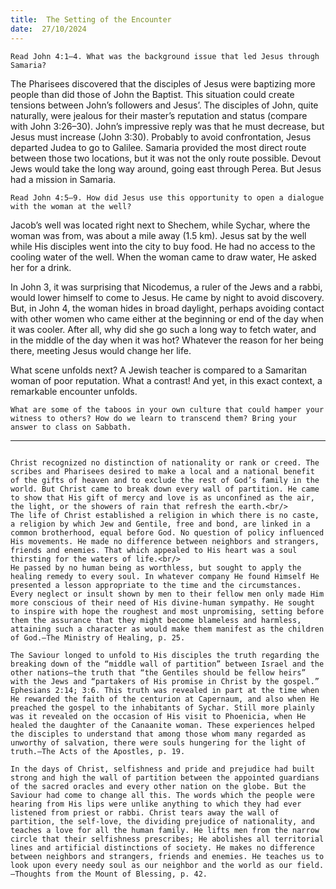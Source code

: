 ```yaml
---
title:  The Setting of the Encounter
date:  27/10/2024
---
```


`Read John 4:1–4. What was the background issue that led Jesus through Samaria?`

The Pharisees discovered that the disciples of Jesus were baptizing more people than did those of John the Baptist. This situation could create tensions between John’s followers and Jesus’. The disciples of John, quite naturally, were jealous for their master’s reputation and status (compare with John 3:26–30). John’s impressive reply was that he must decrease, but Jesus must increase (John 3:30). Probably to avoid confrontation, Jesus departed Judea to go to Galilee. Samaria provided the most direct route between those two locations, but it was not the only route possible. Devout Jews would take the long way around, going east through Perea. But Jesus had a mission in Samaria.

`Read John 4:5–9. How did Jesus use this opportunity to open a dialogue with the woman at the well?`

Jacob’s well was located right next to Shechem, while Sychar, where the woman was from, was about a mile away (1.5 km). Jesus sat by the well while His disciples went into the city to buy food. He had no access to the cooling water of the well. When the woman came to draw water, He asked her for a drink.

In John 3, it was surprising that Nicodemus, a ruler of the Jews and a rabbi, would lower himself to come to Jesus. He came by night to avoid discovery. But, in John 4, the woman hides in broad daylight, perhaps avoiding contact with other women who came either at the beginning or end of the day when it was cooler. After all, why did she go such a long way to fetch water, and in the middle of the day when it was hot? Whatever the reason for her being there, meeting Jesus would change her life.

What scene unfolds next? A Jewish teacher is compared to a Samaritan woman of poor reputation. What a contrast! And yet, in this exact context, a remarkable encounter unfolds.

`What are some of the taboos in your own culture that could hamper your witness to others? How do we learn to transcend them? Bring your answer to class on Sabbath.`

---

```=Additional Reading: Selected Quotes from Ellen G. White

Christ recognized no distinction of nationality or rank or creed. The scribes and Pharisees desired to make a local and a national benefit of the gifts of heaven and to exclude the rest of God’s family in the world. But Christ came to break down every wall of partition. He came to show that His gift of mercy and love is as unconfined as the air, the light, or the showers of rain that refresh the earth.<br/>
The life of Christ established a religion in which there is no caste, a religion by which Jew and Gentile, free and bond, are linked in a common brotherhood, equal before God. No question of policy influenced His movements. He made no difference between neighbors and strangers, friends and enemies. That which appealed to His heart was a soul thirsting for the waters of life.<br/>
He passed by no human being as worthless, but sought to apply the healing remedy to every soul. In whatever company He found Himself He presented a lesson appropriate to the time and the circumstances. Every neglect or insult shown by men to their fellow men only made Him more conscious of their need of His divine-human sympathy. He sought to inspire with hope the roughest and most unpromising, setting before them the assurance that they might become blameless and harmless, attaining such a character as would make them manifest as the children of God.—The Ministry of Healing, p. 25.

The Saviour longed to unfold to His disciples the truth regarding the breaking down of the “middle wall of partition” between Israel and the other nations—the truth that “the Gentiles should be fellow heirs” with the Jews and “partakers of His promise in Christ by the gospel.” Ephesians 2:14; 3:6. This truth was revealed in part at the time when He rewarded the faith of the centurion at Capernaum, and also when He preached the gospel to the inhabitants of Sychar. Still more plainly was it revealed on the occasion of His visit to Phoenicia, when He healed the daughter of the Canaanite woman. These expe­riences helped the disciples to understand that among those whom many regarded as unworthy of salvation, there were souls hungering for the light of truth.—The Acts of the Apostles, p. 19.

In the days of Christ, selfishness and pride and prejudice had built strong and high the wall of partition between the appointed guardians of the sacred oracles and every other nation on the globe. But the Saviour had come to change all this. The words which the people were hearing from His lips were unlike anything to which they had ever listened from priest or rabbi. Christ tears away the wall of partition, the self-love, the dividing prejudice of nationality, and teaches a love for all the human family. He lifts men from the narrow circle that their selfishness prescribes; He abolishes all territorial lines and artificial distinctions of society. He makes no difference between neighbors and strangers, friends and enemies. He teaches us to look upon every needy soul as our neighbor and the world as our field.—Thoughts from the Mount of Blessing, p. 42.
```